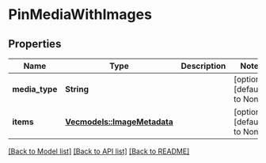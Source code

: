 # PinMediaWithImages

## Properties
Name | Type | Description | Notes
------------ | ------------- | ------------- | -------------
**media_type** | **String** |  | [optional] [default to None]
**items** | [**Vec<models::ImageMetadata>**](ImageMetadata.md) |  | [optional] [default to None]

[[Back to Model list]](../README.md#documentation-for-models) [[Back to API list]](../README.md#documentation-for-api-endpoints) [[Back to README]](../README.md)


